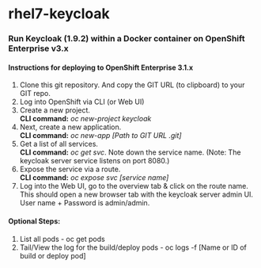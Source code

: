 # rhel7-keycloak
### Run Keycloak (1.9.2) within a Docker container on OpenShift Enterprise v3.x

#### Instructions for deploying to OpenShift Enterprise 3.1.x
1. Clone this git repository.  And copy the GIT URL (to clipboard) to your GIT repo.  
2. Log into OpenShift via CLI (or Web UI)  
3. Create a new project.  
  **CLI command:** _oc new-project keycloak_   
4. Next, create a new application.  
  **CLI command:** _oc new-app [Path to GIT URL .git]_  
5. Get a list of all services.  
  **CLI command:** _oc get svc_. Note down the service name. (Note: The keycloak server service listens on port 8080.)    
6. Expose the service via a route.  
  **CLI command:** _oc expose svc [service name]_    
7. Log into the Web UI, go to the overview tab & click on the route name. This should open a new browser tab with the keycloak server admin UI.  User name + Password is admin/admin.


#### Optional Steps:
1. List all pods - oc get pods  
2. Tail/View the log for the build/deploy pods - oc logs -f [Name or ID of build or deploy pod]  

